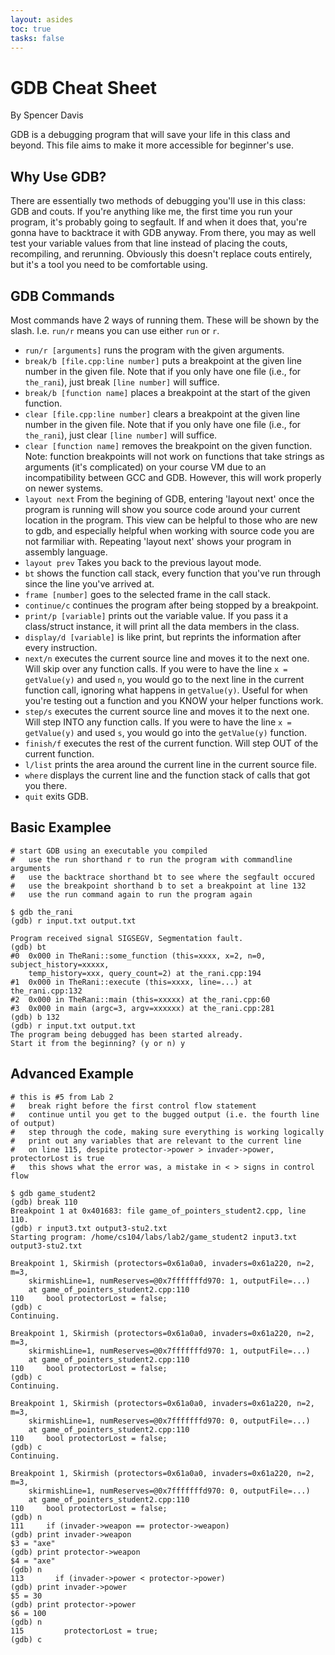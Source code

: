 ```yaml
---
layout: asides
toc: true
tasks: false
---
```


# GDB Cheat Sheet

By Spencer Davis

GDB is a debugging program that will save your life in this class and beyond.
This file aims to make it more accessible for beginner's use.

## Why Use GDB?

There are essentially two methods of debugging you'll use in this class: GDB and couts.
If you're anything like me, the first time you run your program, it's probably going to segfault.
If and when it does that, you're gonna have to backtrace it with GDB anyway.
From there, you may as well test your variable values from that line instead of placing the couts, recompiling, and rerunning.
Obviously this doesn't replace couts entirely, but it's a tool you need to be comfortable using.

## GDB Commands

Most commands have 2 ways of running them.
These will be shown by the slash. I.e. `run/r` means you can use either `run` or `r`.

- `run/r [arguments]` runs the program with the given arguments.
- `break/b [file.cpp:line number]` puts a breakpoint at the given line number in the given file.
  Note that if you only have one file (i.e., for `the_rani`), just break `[line number]` will suffice.
- `break/b [function name]` places a breakpoint at the start of the given function.
- `clear [file.cpp:line number]` clears a breakpoint at the given line number in the given file.
  Note that if you only have one file (i.e., for `the_rani`), just clear `[line number]` will suffice.
- `clear [function name]` removes the breakpoint on the given function.
  Note: function breakpoints will not work on functions that take strings as arguments (it's complicated) on your course VM due to an incompatibility between GCC and GDB.
  However, this will work properly on newer systems.
- `layout next` From the begining of GDB, entering 'layout next' once the program is running will show you source code around your current location in the program. 
  This view can be helpful to those who are new to gdb, and especially helpful when working with source code you are not farmiliar with. 
  Repeating 'layout next' shows your program in assembly language.
- `layout prev` Takes you back to the previous layout mode. 
- `bt` shows the function call stack, every function that you've run through since the line you've arrived at.
- `frame [number]` goes to the selected frame in the call stack.
- `continue/c` continues the program after being stopped by a breakpoint.
- `print/p [variable]` prints out the variable value.
  If you pass it a class/struct instance, it will print all the data members in the class.
- `display/d [variable]` is like print, but reprints the information after every instruction.
- `next/n` executes the current source line and moves it to the next one.
  Will skip over any function calls.
  If you were to have the line `x = getValue(y)` and used `n`, you would go to the next line in the current function call, ignoring what happens in `getValue(y)`.
  Useful for when you're testing out a function and you KNOW your helper functions work.
- `step/s` executes the current source line and moves it to the next one.
  Will step INTO any function calls.
  If you were to have the line `x = getValue(y)` and used `s`, you would go into the `getValue(y)` function.
- `finish/f` executes the rest of the current function.
  Will step OUT of the current function.
- `l/list` prints the area around the current line in the current source file.
- `where` displays the current line and the function stack of calls that got you there.
- `quit` exits GDB.

## Basic Examplee

```
# start GDB using an executable you compiled
#   use the run shorthand r to run the program with commandline arguments
#   use the backtrace shorthand bt to see where the segfault occured
#   use the breakpoint shorthand b to set a breakpoint at line 132
#   use the run command again to run the program again

$ gdb the_rani
(gdb) r input.txt output.txt

Program received signal SIGSEGV, Segmentation fault.
(gdb) bt
#0  0x000 in TheRani::some_function (this=xxxx, x=2, n=0, subject_history=xxxxx,
    temp_history=xxx, query_count=2) at the_rani.cpp:194
#1  0x000 in TheRani::execute (this=xxxx, line=...) at the_rani.cpp:132
#2  0x000 in TheRani::main (this=xxxxx) at the_rani.cpp:60
#3  0x000 in main (argc=3, argv=xxxxxx) at the_rani.cpp:281
(gdb) b 132
(gdb) r input.txt output.txt
The program being debugged has been started already.
Start it from the beginning? (y or n) y
```

## Advanced Example

```
# this is #5 from Lab 2
#   break right before the first control flow statement
#   continue until you get to the bugged output (i.e. the fourth line of output)
#   step through the code, making sure everything is working logically
#   print out any variables that are relevant to the current line
#   on line 115, despite protector->power > invader->power, protectorLost is true
#   this shows what the error was, a mistake in < > signs in control flow

$ gdb game_student2
(gdb) break 110
Breakpoint 1 at 0x401683: file game_of_pointers_student2.cpp, line 110.
(gdb) r input3.txt output3-stu2.txt
Starting program: /home/cs104/labs/lab2/game_student2 input3.txt output3-stu2.txt

Breakpoint 1, Skirmish (protectors=0x61a0a0, invaders=0x61a220, n=2, m=3, 
    skirmishLine=1, numReserves=@0x7fffffffd970: 1, outputFile=...)
    at game_of_pointers_student2.cpp:110
110	    bool protectorLost = false;
(gdb) c
Continuing.

Breakpoint 1, Skirmish (protectors=0x61a0a0, invaders=0x61a220, n=2, m=3, 
    skirmishLine=1, numReserves=@0x7fffffffd970: 1, outputFile=...)
    at game_of_pointers_student2.cpp:110
110	    bool protectorLost = false;
(gdb) c
Continuing.

Breakpoint 1, Skirmish (protectors=0x61a0a0, invaders=0x61a220, n=2, m=3, 
    skirmishLine=1, numReserves=@0x7fffffffd970: 0, outputFile=...)
    at game_of_pointers_student2.cpp:110
110	    bool protectorLost = false;
(gdb) c
Continuing.

Breakpoint 1, Skirmish (protectors=0x61a0a0, invaders=0x61a220, n=2, m=3, 
    skirmishLine=1, numReserves=@0x7fffffffd970: 0, outputFile=...)
    at game_of_pointers_student2.cpp:110
110	    bool protectorLost = false;
(gdb) n
111	    if (invader->weapon == protector->weapon)
(gdb) print invader->weapon
$3 = "axe"
(gdb) print protector->weapon
$4 = "axe"
(gdb) n
113	      if (invader->power < protector->power)
(gdb) print invader->power
$5 = 30
(gdb) print protector->power
$6 = 100
(gdb) n
115	        protectorLost = true;
(gdb) c
```
